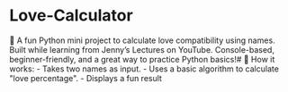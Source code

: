# Love-Calculator
💖 A fun Python mini project to calculate love compatibility using names. Built while learning from Jenny’s Lectures on YouTube. Console-based, beginner-friendly, and a great way to practice Python basics!# 🔧 How it works: - Takes two names as input. - Uses a basic algorithm to calculate "love percentage". - Displays a fun result
